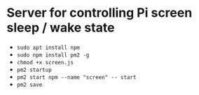 # Server for controlling Pi screen sleep / wake state

* `sudo apt install npm`
* `sudo npm install pm2 -g`
* `chmod +x screen.js`
* `pm2 startup`
* `pm2 start npm --name "screen" -- start`
* `pm2 save`
